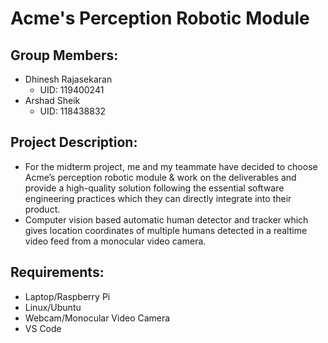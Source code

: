 # Acme's Perception Robotic Module

## Group Members:
 - Dhinesh Rajasekaran 
    - UID: 119400241
 - Arshad Sheik
    - UID: 118438832
   
## Project Description:
 - For the midterm project, me and my teammate have decided to choose Acme’s perception robotic module & work on the deliverables and provide a high-quality solution following the essential software engineering practices which they can directly integrate into their product.
 - Computer vision based automatic human detector and tracker which gives location coordinates of multiple humans detected in a realtime video feed from a monocular video camera.

## Requirements: 
 - Laptop/Raspberry Pi
 - Linux/Ubuntu
 - Webcam/Monocular Video Camera
 - VS Code

